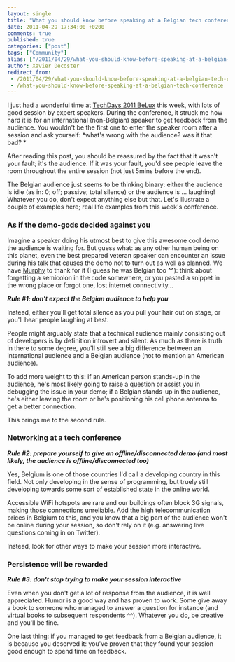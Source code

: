 ```yaml
---
layout: single
title: "What you should know before speaking at a Belgian tech conference"
date: 2011-04-29 17:34:00 +0200
comments: true
published: true
categories: ["post"]
tags: ["Community"]
alias: ["/2011/04/29/what-you-should-know-before-speaking-at-a-belgian-tech-conference/"]
author: Xavier Decoster
redirect_from:
 - /2011/04/29/what-you-should-know-before-speaking-at-a-belgian-tech-conference/.html
 - /what-you-should-know-before-speaking-at-a-belgian-tech-conference
---
```

<p>I just had a wonderful time at <a href="http://www.microsoft.com/belux/techdays/2011/" target="_blank">TechDays 2011 BeLux</a> this week, with lots of good session by expert speakers. During the conference, it struck me how hard it is for an international (non-Belgian) speaker to get feedback from the audience. You wouldn't be the first one to enter the speaker room after a session and ask yourself: *what's wrong with the audience? was it that bad? *</p>

<p>After reading this post, you should be reassured by the fact that it wasn't your fault; it's the audience. If it was your fault, you'd see people leave the room throughout the entire session (not just 5mins before the end).</p>

<p>The Belgian audience just seems to be thinking binary: either the audience is idle (as in: 0; off; passive; total silence) or the audience is ... laughing! Whatever you do, don't expect anything else but that. Let's illustrate a couple of examples here; real life examples from this week's conference.</p>

<h3>As if the demo-gods decided against you</h3>

<p>Imagine a speaker doing his utmost best to give this awesome cool demo the audience is waiting for. But guess what: as any other human being on this planet, even the best prepared veteran speaker can encounter an issue during his talk that causes the demo not to turn out as well as planned. We have <a href="http://en.wikipedia.org/wiki/Murphy's_law" target="_blank">Murphy</a> to thank for it (I guess he was Belgian too ^^): think about forgetting a semicolon in the code somewhere, or you pasted a snippet in the wrong place or forgot one, lost internet connectivity...</p>

<p><strong><em>Rule #1: don't expect the Belgian audience to help you</em></strong></p>

<p>Instead, either you'll get total silence as you pull your hair out on stage, or you'll hear people laughing at best.</p>

<p>People might arguably state that a technical audience mainly consisting out of developers is by definition introvert and silent. As much as there is truth in there to some degree, you'll still see a big difference between an international audience and a Belgian audience (not to mention an American audience).</p>

<p>To add more weight to this: if an American person stands-up in the audience, he's most likely going to raise a question or assist you in debugging the issue in your demo; if a Belgian stands-up in the audience, he's either leaving the room or he's positioning his cell phone antenna to get a better connection.</p>

<p>This brings me to the second rule.</p>

<h3>Networking at a tech conference</h3>

<p><strong><em>Rule #2: prepare yourself to give an offline/disconnected demo (and most likely, the audience is offline/disconnected too)</em></strong></p>

<p>Yes, Belgium is one of those countries I'd call a developing country in this field. Not only developing in the sense of programming, but truely still developing towards some sort of established state in the online world.</p>

<p>Accessible WiFi hotspots are rare and our buildings often block 3G signals, making those connections unreliable. Add the high telecommunication prices in Belgium to this, and you know that a big part of the audience won't be online during your session, so don't rely on it (e.g. answering live questions coming in on Twitter).</p>

<p>Instead, look for other ways to make your session more interactive.</p>

<h3>Persistence will be rewarded</h3>

<p><strong><em>Rule #3: don't stop trying to make your session interactive</em></strong></p>

<p>Even when you don't get a lot of response from the audience, it is well appreciated. Humor is a good way and has proven to work. Some give away a book to someone who managed to answer a question for instance (and virtual books to subsequent respondents ^^). Whatever you do, be creative and you'll be fine.</p>

<p>One last thing: if you managed to get feedback from a Belgian audience, it is because you deserved it: you've proven that they found your session good enough to spend time on feedback.</p>

